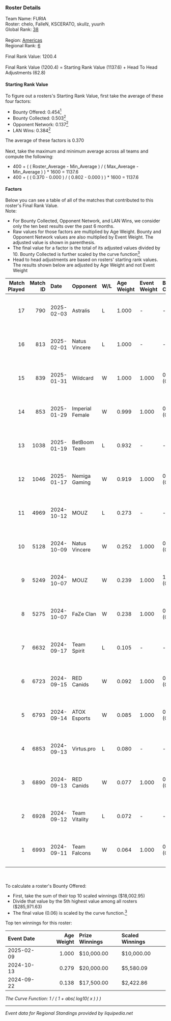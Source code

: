 ### Roster Details<br />
Team Name: FURIA<br />
Roster: chelo, FalleN, KSCERATO, skullz, yuurih<br />
Global Rank: [38](../../standings_global_2025_02_28.md)<br />
<br />
Region: [Americas]( ../../standings_americas_2025_02_28.md)<br />
Regional Rank: [6]( ../../standings_americas_2025_02_28.md)<br />
<br />
Final Rank Value:  1200.4<br />
<br />
Final Rank Value (1200.4) = Starting Rank Value (1137.6) + Head To Head Adjustments (62.8)<br />

#### Starting Rank Value<br />
To figure out a rosters's Starting Rank Value, first take the average of these four factors:<br />
- Bounty Offered: 0.454[<sup>1</sup>](#table2)
- Bounty Collected: 0.503[<sup>2</sup>](#table1)
- Opponent Network: 0.137[<sup>2</sup>](#table1)
- LAN Wins: 0.384[<sup>2</sup>](#table1)

The average of these factors is 0.370<br />
<br />
Next, take the maximum and minimum average across all teams and compute the following:<br />
- 400 + ( ( Roster_Average - Min_Average ) / ( Max_Average - Min_Average ) ) * 1600 = 1137.6
- 400 + ( ( 0.370 - 0.000 ) / ( 0.802 - 0.000 ) ) * 1600 = 1137.6


#### Factors<br />
Below you can see a table of all of the matches that contributed to this roster's Final Rank Value.<br />
Note:<br />

- For Bounty Collected, Opponent Network, and LAN Wins, we consider only the ten best results over the past 6 months.
- Raw values for those factors are multiplied by Age Weight. Bounty and Opponent Network values are also multiplied by Event Weight. The adjusted value is shown in parenthesis.
- The final value for a factor is the total of its adjusted values divided by 10. Bounty Collected is further scaled by the curve function[<sup>3</sup>](#curveFunction)
- Head to head adjustments are based on rosters' starting rank values. The results shown below are adjusted by Age Weight and not Event Weight
<span id="table1"></span><br />


| Match Played | Match ID | Date       | Opponent        | W/L | Age Weight | Event Weight | Bounty Collected | Opponent Network | LAN Wins  | H2H Adj. | Roster                                  |
| -: | -: | :- | :- | :- | :- | :- | :- | :- | :- | -: | :- |
|           17 |      790 | 2025-02-03 | Astralis        | L   | 1.000      | -            | -                | -                | -         |    -0.68 | chelo, FalleN, KSCERATO, skullz, yuurih |
|           16 |      813 | 2025-02-01 | Natus Vincere   | L   | 1.000      | -            | -                | -                | -         |    -1.17 | chelo, FalleN, KSCERATO, skullz, yuurih |
|           15 |      839 | 2025-01-31 | Wildcard        | W   | 1.000      | 1.000        | 0.160 (0.160)    | 0.299 (0.299)    | 1 (1.000) |    16.80 | chelo, FalleN, KSCERATO, skullz, yuurih |
|           14 |      853 | 2025-01-29 | Imperial Female | W   | 0.999      | 1.000        | 0.159 (0.159)    | 0.229 (0.229)    | 1 (0.999) |    14.20 | chelo, FalleN, KSCERATO, skullz, yuurih |
|           13 |     1038 | 2025-01-19 | BetBoom Team    | L   | 0.932      | -            | -                | -                | -         |   -10.52 | chelo, FalleN, KSCERATO, skullz, yuurih |
|           12 |     1046 | 2025-01-17 | Nemiga Gaming   | W   | 0.919      | 1.000        | 0.212 (0.195)    | 0.455 (0.418)    | 0 (0.000) |    18.25 | chelo, FalleN, KSCERATO, skullz, yuurih |
|           11 |     4969 | 2024-10-12 | MOUZ            | L   | 0.273      | -            | -                | -                | -         |    -0.10 | chelo, FalleN, KSCERATO, skullz, yuurih |
|           10 |     5128 | 2024-10-09 | Natus Vincere   | W   | 0.252      | 1.000        | 0.613 (0.155)    | 0.464 (0.117)    | 1 (0.252) |     7.69 | chelo, FalleN, KSCERATO, skullz, yuurih |
|            9 |     5249 | 2024-10-07 | MOUZ            | W   | 0.239      | 1.000        | 1.000 (0.239)    | 0.441 (0.105)    | 1 (0.239) |     7.46 | chelo, FalleN, KSCERATO, skullz, yuurih |
|            8 |     5275 | 2024-10-07 | FaZe Clan       | W   | 0.238      | 1.000        | 0.467 (0.111)    | 0.420 (0.100)    | 1 (0.238) |     7.31 | chelo, FalleN, KSCERATO, skullz, yuurih |
|            7 |     6632 | 2024-09-17 | Team Spirit     | L   | 0.105      | -            | -                | -                | -         |    -0.03 | chelo, FalleN, KSCERATO, skullz, yuurih |
|            6 |     6723 | 2024-09-15 | RED Canids      | W   | 0.092      | 1.000        | 0.025 (0.002)    | 0.209 (0.019)    | 1 (0.092) |     0.61 | chelo, FalleN, KSCERATO, skullz, yuurih |
|            5 |     6793 | 2024-09-14 | ATOX Esports    | W   | 0.085      | 1.000        | 0.076 (0.006)    | 0.727 (0.062)    | 1 (0.085) |     2.31 | chelo, FalleN, KSCERATO, skullz, yuurih |
|            4 |     6853 | 2024-09-13 | Virtus.pro      | L   | 0.080      | -            | -                | -                | -         |    -0.11 | chelo, FalleN, KSCERATO, skullz, yuurih |
|            3 |     6890 | 2024-09-13 | RED Canids      | W   | 0.077      | 1.000        | 0.025 (0.002)    | 0.209 (0.016)    | 1 (0.077) |     0.52 | chelo, FalleN, KSCERATO, skullz, yuurih |
|            2 |     6928 | 2024-09-12 | Team Vitality   | L   | 0.072      | -            | -                | -                | -         |    -0.03 | chelo, FalleN, KSCERATO, skullz, yuurih |
|            1 |     6993 | 2024-09-11 | Team Falcons    | W   | 0.064      | 1.000        | 0.012 (0.001)    | 0.029 (0.002)    | 1 (0.064) |     0.26 | chelo, FalleN, KSCERATO, skullz, yuurih |

<br />
<span id="table2"></span><br />
To calculate a roster's Bounty Offered:<br />

- First, take the sum of their top 10 scaled winnings ($18,002.95)
- Divide that value by the 5th highest value among all rosters ($285,971.63)
- The final value (0.06) is scaled by the curve function.[<sup>3</sup>](#curveFunction)

Top ten winnings for this roster:<br />

| Event Date | Age Weight | Prize Winnings | Scaled Winnings |
| :- | -: | :- | :- |
| 2025-02-09 |      1.000 | $10,000.00     | $10,000.00      |
| 2024-10-13 |      0.279 | $20,000.00     | $5,580.09       |
| 2024-09-22 |      0.138 | $17,500.00     | $2,422.86       |


<span id="curveFunction"></span>_The Curve Function: 1 / ( 1 + abs( log10( x ) ) )_<br />

---
_Event data for Regional Standings provided by liquipedia.net_<br />
